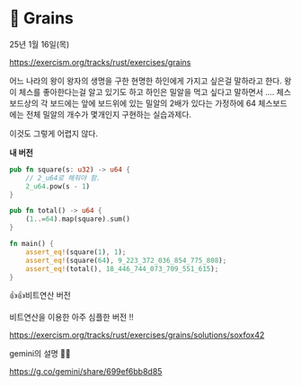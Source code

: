 # 🌾 Grains

25년 1월 16일(목) 

https://exercism.org/tracks/rust/exercises/grains

어느 나라의 왕이 왕자의 생명을 구한 현명한 하인에게 가지고 싶은걸 말하라고 한다. 왕이 체스를 좋아한다는걸 알고 있기도 하고 하인은 밀알을 먹고 싶다고 말하면서 .... 체스보드상의 각 보드에는 앞에 보드위에 있는 밀알의 2배가 있다는 가정하에 64 체스보드에는 전체 밀알의 개수가 몇개인지 구현하는 실습과제다.

이것도 그렇게 어렵지 않다.

**내 버전**

```rust
pub fn square(s: u32) -> u64 {
	// 2_u64로 해줘야 함.
	2_u64.pow(s - 1)
}

pub fn total() -> u64 {
    (1..=64).map(square).sum()
}

fn main() {
	assert_eq!(square(1), 1);
	assert_eq!(square(64), 9_223_372_036_854_775_808);
	assert_eq!(total(), 18_446_744_073_709_551_615);
}
```



👍👍비트연산 버전  

비트연산을 이용한 아주 심플한 버전 !!

https://exercism.org/tracks/rust/exercises/grains/solutions/soxfox42

gemini의 설명 🙋‍♂️

https://g.co/gemini/share/699ef6bb8d85








